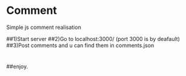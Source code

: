 # Comment
Simple js comment realisation

##1)Start server
##2)Go to localhost:3000/ (port 3000 is by deafault)
##3)Post comments and u can find them in comments.json
#
##enjoy.
